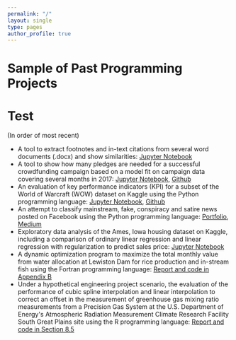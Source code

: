 ```yaml
---
permalink: "/"
layout: single
type: pages
author_profile: true
---
```

# Sample of Past Programming Projects
# Test
(In order of most recent)
- A tool to extract footnotes and in-text citations from several word documents (.docx) and show similarities: [Jupyter Notebook](extract_footnotes_citations.html)
- A tool to show how many pledges are needed for a successful crowdfunding campaign based on a model fit on campaign data covering several months in 2017: [Jupyter Notebook](Indiegogo_Pledges_Needed.html), [Github](https://github.com/lukearmbruster/successful_crowdfunding/tree/master)
- An evaluation of key performance indicators (KPI) for a subset of the World of Warcraft (WOW) dataset on Kaggle using the Python programming language: [Jupyter Notebook](WOW_KPI_EDA.html), [Github](https://github.com/lukearmbruster/WOW_KPI_EDA)
- An attempt to classify mainstream, fake, conspiracy and satire news posted on Facebook using the Python programming language: [Portfolio](https://lukearmbruster.github.io/lukearmbruster.github.io/news_categorized), [Medium](https://medium.com/@lukearmbruster/the-news-of-our-times-f8e5fdc0999a#.b12fa2e1z)
- Exploratory data analysis of the Ames, Iowa housing dataset on Kaggle, including a comparison of ordinary linear regression and linear regression with regularization to predict sales price: [Jupyter Notebook](https://github.com/lukearmbruster/Ames_Housing_Analysis/blob/master/Housing_Data_Analysis.ipynb)
- A dynamic optimization program to maximize the total monthly value from water allocation at Lewiston Dam for rice production and in-stream fish using the Fortran programming language: [Report and code in Appendix B](Hardy_Armbruster_Trinity_Water_Allocation_ENGR445.pdf)
- Under a hypothetical engineering project scenario, the evaluation of the performance of cubic spline interpolation and linear interpolation to correct an offset in the measurement of greenhouse gas mixing ratio measurements from a Precision Gas System at the U.S. Department of Energy's Atmospheric Radiation Measurement Climate Research Facility South Great Plains site using the R programming language: [Report and code in Section 8.5](comp3_final_project.pdf)
